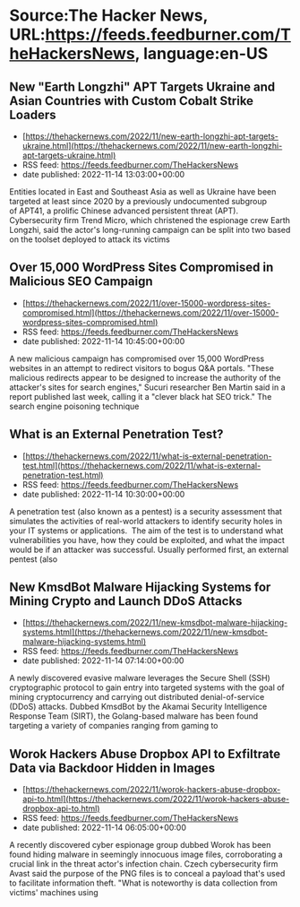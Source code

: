 # Source:The Hacker News, URL:https://feeds.feedburner.com/TheHackersNews, language:en-US

## New "Earth Longzhi" APT Targets Ukraine and Asian Countries with Custom Cobalt Strike Loaders
 - [https://thehackernews.com/2022/11/new-earth-longzhi-apt-targets-ukraine.html](https://thehackernews.com/2022/11/new-earth-longzhi-apt-targets-ukraine.html)
 - RSS feed: https://feeds.feedburner.com/TheHackersNews
 - date published: 2022-11-14 13:03:00+00:00

Entities located in East and Southeast Asia as well as Ukraine have been targeted at least since 2020 by a previously undocumented subgroup of APT41, a prolific Chinese advanced persistent threat (APT).
Cybersecurity firm Trend Micro, which christened the espionage crew Earth Longzhi, said the actor's long-running campaign can be split into two based on the toolset deployed to attack its victims

## Over 15,000 WordPress Sites Compromised in Malicious SEO Campaign
 - [https://thehackernews.com/2022/11/over-15000-wordpress-sites-compromised.html](https://thehackernews.com/2022/11/over-15000-wordpress-sites-compromised.html)
 - RSS feed: https://feeds.feedburner.com/TheHackersNews
 - date published: 2022-11-14 10:45:00+00:00

A new malicious campaign has compromised over 15,000 WordPress websites in an attempt to redirect visitors to bogus Q&amp;A portals.
"These malicious redirects appear to be designed to increase the authority of the attacker's sites for search engines," Sucuri researcher Ben Martin said in a report published last week, calling it a "clever black hat SEO trick."
The search engine poisoning technique

## What is an External Penetration Test?
 - [https://thehackernews.com/2022/11/what-is-external-penetration-test.html](https://thehackernews.com/2022/11/what-is-external-penetration-test.html)
 - RSS feed: https://feeds.feedburner.com/TheHackersNews
 - date published: 2022-11-14 10:30:00+00:00

A penetration test (also known as a pentest) is a security assessment that simulates the activities of real-world attackers to identify security holes in your IT systems or applications. 
The aim of the test is to understand what vulnerabilities you have, how they could be exploited, and what the impact would be if an attacker was successful.
Usually performed first, an external pentest (also

## New KmsdBot Malware Hijacking Systems for Mining Crypto and Launch DDoS Attacks
 - [https://thehackernews.com/2022/11/new-kmsdbot-malware-hijacking-systems.html](https://thehackernews.com/2022/11/new-kmsdbot-malware-hijacking-systems.html)
 - RSS feed: https://feeds.feedburner.com/TheHackersNews
 - date published: 2022-11-14 07:14:00+00:00

A newly discovered evasive malware leverages the Secure Shell (SSH) cryptographic protocol to gain entry into targeted systems with the goal of mining cryptocurrency and carrying out distributed denial-of-service (DDoS) attacks.
Dubbed KmsdBot by the Akamai Security Intelligence Response Team (SIRT), the Golang-based malware has been found targeting a variety of companies ranging from gaming to

## Worok Hackers Abuse Dropbox API to Exfiltrate Data via Backdoor Hidden in Images
 - [https://thehackernews.com/2022/11/worok-hackers-abuse-dropbox-api-to.html](https://thehackernews.com/2022/11/worok-hackers-abuse-dropbox-api-to.html)
 - RSS feed: https://feeds.feedburner.com/TheHackersNews
 - date published: 2022-11-14 06:05:00+00:00

A recently discovered cyber espionage group dubbed Worok has been found hiding malware in seemingly innocuous image files, corroborating a crucial link in the threat actor's infection chain.
Czech cybersecurity firm Avast said the purpose of the PNG files is to conceal a payload that's used to facilitate information theft.
"What is noteworthy is data collection from victims' machines using

